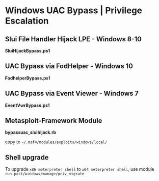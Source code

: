 # Windows UAC Bypass | Privilege Escalation

## Slui File Handler Hijack LPE - Windows 8-10
**SluiHijackBypass.ps1**


## UAC Bypass via FodHelper - Windows 10
**FodhelperBypass.ps1**


## UAC Bypass via Event Viewer - Windows 7
**EventVwrBypass.ps1**


## Metasploit-Framework Module
**bypassuac_sluihijack.rb**

copy to ```~/.msf4/modules/exploits/windows/local/```

## Shell upgrade
To upgrade ```x86 meterpreter shell``` to ```x64 meterpreter shell```, use module ```run post/windows/manage/priv_migrate```

